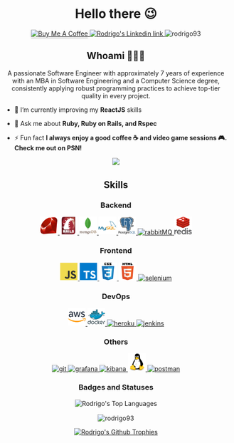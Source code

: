 <h1 align="center">Hello there 😉</h1>
<p align="center">
  <a href="https://www.buymeacoffee.com/rodrigomar6" target="_blank">
    <img src="https://www.buymeacoffee.com/assets/img/custom_images/orange_img.png"
      alt="Buy Me A Coffee"
      style="height: 20px !important;width: 90px !important;box-shadow: 0px 3px 2px 0px rgba(190, 190, 190, 0.5) !important;-webkit-box-shadow: 0px 3px 2px 0px rgba(190, 190, 190, 0.5) !important;" >
  </a>

  <a href="https://linkedin.com/in/rodrigopedromarques" target="blank">
    <img src="https://img.shields.io/badge/-LinkedIn-0077B5?style=for-the-badge&logo=LinkedIn&logoColor=white"
      alt="Rodrigo's Linkedin link"
      height="20"
      width="90"
      />
  </a>
  <img src="https://komarev.com/ghpvc/?username=rodrigo93&label=Profile%20views&color=0e75b6&style=flat"
    alt="rodrigo93" />
</p>

<h2 align="center">Whoami 🧑🏻‍💻</h3>
<p align="center">
  A passionate Software Engineer with approximately 7 years of experience with an MBA in Software Engineering and a Computer Science degree, consistently applying robust programming practices to achieve top-tier quality in every project.
</p>

- 🌱 I’m currently improving my **ReactJS** skills

- 💬 Ask me about **Ruby, Ruby on Rails, and Rspec**

- ⚡ Fun fact **I always enjoy a good coffee ☕️ and video game sessions 🎮. Check me out on PSN!**

<p align="center">
  <a href="https://psnprofiles.com/rodrigo93marques">
    <img src="https://card.psnprofiles.com/1/rodrigo93marques.png" border="0">
  </a>
</p>

<h2 align="center">Skills</h2>

<h3 align="center">Backend</h3>
<p align="center">
  <a href="https://www.ruby-lang.org/en/" target="_blank" rel="noreferrer">
    <img src="https://raw.githubusercontent.com/devicons/devicon/master/icons/ruby/ruby-original.svg" alt="ruby" width="40" height="40"/>
  </a>
  <a href="https://rubyonrails.org" target="_blank" rel="noreferrer">
    <img src="https://raw.githubusercontent.com/devicons/devicon/master/icons/rails/rails-original-wordmark.svg" alt="rails" width="40" height="40"/>
  </a>
  <a href="https://www.mongodb.com/" target="_blank" rel="noreferrer">
    <img src="https://raw.githubusercontent.com/devicons/devicon/master/icons/mongodb/mongodb-original-wordmark.svg" alt="mongodb" width="40" height="40"/>
  </a>
  <a href="https://www.mysql.com/" target="_blank" rel="noreferrer">
    <img src="https://raw.githubusercontent.com/devicons/devicon/master/icons/mysql/mysql-original-wordmark.svg" alt="mysql" width="40" height="40"/>
  </a>
  <a href="https://www.postgresql.org" target="_blank" rel="noreferrer">
    <img src="https://raw.githubusercontent.com/devicons/devicon/master/icons/postgresql/postgresql-original-wordmark.svg" alt="postgresql" width="40" height="40"/>
  </a>
  <a href="https://www.rabbitmq.com" target="_blank" rel="noreferrer">
    <img src="https://www.vectorlogo.zone/logos/rabbitmq/rabbitmq-icon.svg" alt="rabbitMQ" width="40" height="40"/>
  </a>
  <a href="https://redis.io" target="_blank" rel="noreferrer">
    <img src="https://raw.githubusercontent.com/devicons/devicon/master/icons/redis/redis-original-wordmark.svg" alt="redis" width="40" height="40"/>
  </a>
</p>

<h3 align="center">Frontend</h3>
<p align="center">
  <a href="https://developer.mozilla.org/en-US/docs/Web/JavaScript" target="_blank" rel="noreferrer">
    <img src="https://raw.githubusercontent.com/devicons/devicon/master/icons/javascript/javascript-original.svg" alt="javascript" width="40" height="40"/>
  </a>
  <a href="https://www.typescriptlang.org/" target="_blank" rel="noreferrer">
    <img src="https://raw.githubusercontent.com/devicons/devicon/master/icons/typescript/typescript-original.svg" alt="typescript" width="40" height="40"/>
  </a>
  <a href="https://www.w3schools.com/css/" target="_blank" rel="noreferrer">
    <img src="https://raw.githubusercontent.com/devicons/devicon/master/icons/css3/css3-original-wordmark.svg" alt="css3" width="40" height="40"/>
  </a>
  <a href="https://www.w3.org/html/" target="_blank" rel="noreferrer">
    <img src="https://raw.githubusercontent.com/devicons/devicon/master/icons/html5/html5-original-wordmark.svg" alt="html5" width="40" height="40"/>
  </a>
  <a href="https://www.selenium.dev" target="_blank" rel="noreferrer">
    <img src="https://raw.githubusercontent.com/detain/svg-logos/780f25886640cef088af994181646db2f6b1a3f8/svg/selenium-logo.svg" alt="selenium" width="40" height="40"/>
  </a>
</p>

<h3 align="center">DevOps</h3>
<p align="center">
  <a href="https://aws.amazon.com" target="_blank" rel="noreferrer">
    <img src="https://raw.githubusercontent.com/devicons/devicon/master/icons/amazonwebservices/amazonwebservices-original-wordmark.svg" alt="aws" width="40" height="40"/>
  </a>
  <a href="https://www.docker.com/" target="_blank" rel="noreferrer">
    <img src="https://raw.githubusercontent.com/devicons/devicon/master/icons/docker/docker-original-wordmark.svg" alt="docker" width="40" height="40"/>
  </a>
  <a href="https://heroku.com" target="_blank" rel="noreferrer">
    <img src="https://www.vectorlogo.zone/logos/heroku/heroku-icon.svg" alt="heroku" width="40" height="40"/>
  </a>
  <a href="https://www.jenkins.io" target="_blank" rel="noreferrer">
    <img src="https://www.vectorlogo.zone/logos/jenkins/jenkins-icon.svg" alt="jenkins" width="40" height="40"/>
  </a>
</p>

<h3 align="center">Others</h3>
<p align="center">
  <a href="https://git-scm.com/" target="_blank" rel="noreferrer">
    <img src="https://www.vectorlogo.zone/logos/git-scm/git-scm-icon.svg" alt="git" width="40" height="40"/>
  </a>
  <a href="https://grafana.com" target="_blank" rel="noreferrer">
    <img src="https://www.vectorlogo.zone/logos/grafana/grafana-icon.svg" alt="grafana" width="40" height="40"/>
  </a>
  <a href="https://www.elastic.co/kibana" target="_blank" rel="noreferrer">
    <img src="https://www.vectorlogo.zone/logos/elasticco_kibana/elasticco_kibana-icon.svg" alt="kibana" width="40" height="40"/>
  </a>
  <a href="https://www.linux.org/" target="_blank" rel="noreferrer">
    <img src="https://raw.githubusercontent.com/devicons/devicon/master/icons/linux/linux-original.svg" alt="linux" width="40" height="40"/>
  </a>
  <a href="https://postman.com" target="_blank" rel="noreferrer">
    <img src="https://www.vectorlogo.zone/logos/getpostman/getpostman-icon.svg" alt="postman" width="40" height="40"/>
  </a>
</p>

<h3 align="center">Badges and Statuses</h3>
<div align="center">
    <p>
      <img align="center"
        src="https://github-readme-stats.vercel.app/api/top-langs?username=rodrigo93&show_icons=true&locale=en&layout=compact"
        alt="Rodrigo's Top Languages" />
    </p>
</div>

<div align="center">
    <p>
      <img align="center"
        src="https://github-readme-streak-stats.herokuapp.com/?user=rodrigo93&"
        alt="rodrigo93" />
    </p>
</div>

<div align="center">
    <p align="center">
      <a href="https://github.com/ryo-ma/github-profile-trophy"><img src="https://github-profile-trophy.vercel.app/?username=rodrigo93" alt="Rodrigo's Github Trophies" /></a>
    </p>
</div>
